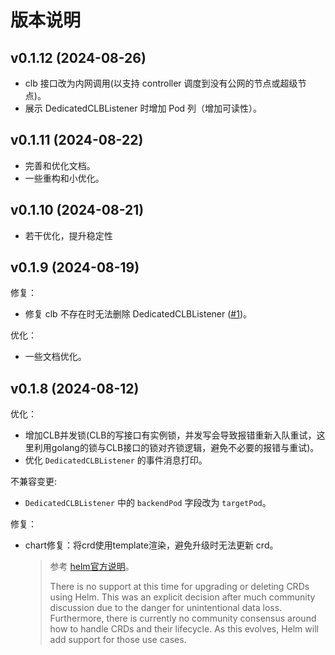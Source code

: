 # 版本说明

## v0.1.12 (2024-08-26)

* clb 接口改为内网调用(以支持 controller 调度到没有公网的节点或超级节点)。
* 展示 DedicatedCLBListener 时增加 Pod 列（增加可读性）。

## v0.1.11 (2024-08-22)

* 完善和优化文档。
* 一些重构和小优化。

## v0.1.10 (2024-08-21)

* 若干优化，提升稳定性

## v0.1.9 (2024-08-19)

修复：
* 修复 clb 不存在时无法删除 DedicatedCLBListener ([#1](https://github.com/imroc/tke-extend-network-controller/issues/1))。
 
优化：
* 一些文档优化。

## v0.1.8 (2024-08-12)

优化：
* 增加CLB并发锁(CLB的写接口有实例锁，并发写会导致报错重新入队重试，这里利用golang的锁与CLB接口的锁对齐锁逻辑，避免不必要的报错与重试)。
* 优化 `DedicatedCLBListener` 的事件消息打印。

不兼容变更: 
* `DedicatedCLBListener` 中的 `backendPod` 字段改为 `targetPod`。

修复：
* chart修复：将crd使用template渲染，避免升级时无法更新 crd。
  > 参考 [helm官方说明](https://helm.sh/docs/chart_best_practices/custom_resource_definitions/#some-caveats-and-explanations)。
  >
  > There is no support at this time for upgrading or deleting CRDs using
  > Helm. This was an explicit decision after much community discussion due
  > to the danger for unintentional data loss. Furthermore, there is
  > currently no community consensus around how to handle CRDs and their
  > lifecycle. As this evolves, Helm will add support for those use cases.

